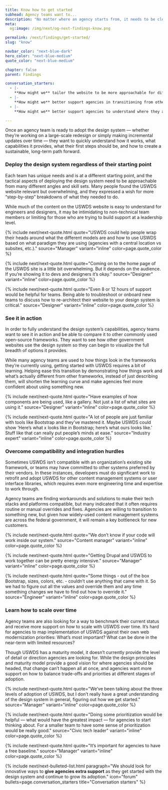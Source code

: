 ```yaml
---
title: Know how to get started
subhead: Agency teams want to...
description: "No matter where an agency starts from, it needs to be clear and easy for them to figure out their first steps and how to create a sustainable path forward in the long-run."
meta:
  og:image: /img/next/og-next-findings-know.png

permalink: /next/findings/get-started/
slug: "know"

navbar_color: "next-blue-dark"
hero_color: "next-blue-medium"
quote_color: "next-blue-medium"

chapter: false
parent: Findings

conversation_starters: 
  - |-
    **How might we** tailor the website to be more approachable for different audiences, including non-technical skill sets?
  - |-
    **How might we** better support agencies in transitioning from other design systems or to support diverse web technologies?
  - |-
    **How might we** better support agencies to understand where they are today and where they need to get to?

---
```


<section class="next-section">
  <div class="grid-container">
    <div class="grid-row">
      <div class="grid-col-12 tablet:grid-col-8 tablet:margin-x-auto desktop:margin-x-0 next-section-prose" markdown="1">

Once an agency team is ready to adopt the design system — whether they’re working on a large-scale redesign or simply making incremental updates over time — they want to quickly understand how it works, what capabilities it provides, what their first steps should be, and how to create a sustainable, long-term path forward.

### Deploy the design system regardless of their starting point

Each team has unique needs and is at a different starting point, and the tactical aspects of deploying the design system need to be approachable from many different angles and skill sets. Many people found the USWDS website relevant but overwhelming, and they expressed a wish for more “step-by-step” breakdowns of what they needed to do.

While much of the content on the USWDS website is easy to understand for engineers and designers, it may be intimidating to non-technical team members or limiting for those who are trying to build support at a leadership level.


{% include next/next-quote.html quote="USWDS could help people wrap their heads around what the different models are and how to use USWDS based on what paradigm they are using (agencies with a central location vs subsites, etc.)." source="Manager" variant="inline" color=page.quote_color %}

{% include next/next-quote.html quote="Coming on to the home page of the USWDS site is a little bit overwhelming. But it depends on the audience. If you’re showing it to devs and designers it’s okay." source="Designer" variant="inline" color=page.quote_color %}

{% include next/next-quote.html quote="Even 8 or 12 hours of support would be helpful for teams. Being able to troubleshoot or onboard new teams to discuss how to re-architect their website to your design system is critical." source="Designer" variant="inline" color=page.quote_color %}


### See it in action

In order to fully understand the design system’s capabilities, agency teams want to see it in action and be able to compare it to other commonly used open-source frameworks. They want to see how other government websites use the design system so they can begin to visualize the full breadth of options it provides.

While many agency teams are used to how things look in the frameworks they’re currently using, getting started with USWDS requires a
bit of learning. Helping ease this transition by demonstrating how things work and what’s actually different from other frameworks, instead of just describing them, will shorten the learning curve and make agencies feel more confident about using something new.

{% include next/next-quote.html quote="Have examples of how components are being used, like a gallery. Not just a list of what sites are using it." source="Designer" variant="inline" color=page.quote_color %}

{% include next/next-quote.html quote="A lot of people are just familiar with tools like Bootstrap and they’ve mastered it. Maybe USWDS could show ‘Here’s what x looks like in Bootstrap; here’s what ours looks like.’ Stuff like that can really put people’s minds at ease." source="Industry expert" variant="inline" color=page.quote_color  %}


### Overcome compatibility and integration hurdles

Sometimes USWDS isn’t compatible with an organization’s existing site framework, or teams may have committed to other systems preferred
by their vendors. In these instances, developers must do significant work to retrofit and adopt USWDS for other content management systems or user interface libraries, which requires even more engineering time and expertise to work through.

Agency teams are finding workarounds and solutions to make their tech stacks and platforms compatible, but many indicated that it often requires routine or manual overrides and fixes. Agencies are willing to transition to something new, but given how widely-used content management systems are across the federal government, it will remain a key bottleneck for new customers.

{% include next/next-quote.html quote="We don’t know if your code will work inside our system." source="Content manager" variant="inline" color=page.quote_color  %}

{% include next/next-quote.html quote="Getting Drupal and USWDS to work together can be pretty energy intensive." source="Manager" variant="inline" color=page.quote_color  %}

{% include next/next-quote.html quote="Some things - out of the box Bootstrap, sizes, colors, etc. - couldn’t use anything that came with it. So we had to figure out all the values and override them and any time something changes we have to find out how to override it." source="Engineer" variant="inline" color=page.quote_color  %}


### Learn how to scale over time

Agency teams are also looking for a way to benchmark their current status and receive more support on how to scale with USWDS over time. It’s hard for agencies to map implementation of USWDS against their own web modernization priorities: What’s most important? What can be done in the near-term with limited resources?

Though USWDS has a maturity model, it doesn’t currently provide the level of detail or direction agencies are looking for. While the design principles and maturity model provide a good vision for where agencies should be headed, that change can’t happen all at once, and agencies want more support on how to balance trade-offs and priorities at different stages of adoption.

{% include next/next-quote.html quote="We’ve been talking about the three levels of adoption of USWDS, but I don’t really have a great understanding of the design system in general, figuring out how we get started." source="Manager" variant="inline" color=page.quote_color %}

{% include next/next-quote.html quote="Doing some prioritization would be helpful — what would have the greatest impact — for agencies to start thinking about. For a smaller team to have some sense of prioritization would be really good." source="Civic tech leader" variant="inline" color=page.quote_color  %}

{% include next/next-quote.html quote="It’s important for agencies to have a free baseline." source="Manager" variant="inline"  color=page.quote_color %}


</div>
    </div>
  </div>
</section>
<div class="bg-{{ page.hero_color}} height-1"></div>
<section class="next-section next-section--shaded">
  <div class="grid-container">
    <div class="grid-row">
      <div class="grid-col-12 tablet:grid-col-8 tablet:margin-x-auto desktop:margin-x-0 margin-top-neg-3 margin-bottom-neg-3 next-section-prose">
        {% include next/next-bulleted-list.html paragraph="We should look for innovative ways to <b>give agencies extra support</b> as they get started with the design system and continue to grow its adoption." icon="forum" bullets=page.conversation_starters title="Conversation starters" %}
      </div>
    </div>
  </div>
</section>